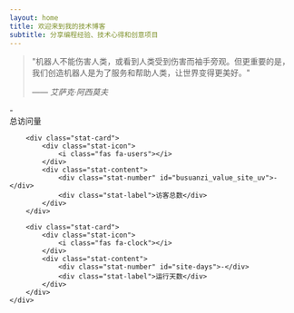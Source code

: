 ```yaml
---
layout: home
title: 欢迎来到我的技术博客
subtitle: 分享编程经验、技术心得和创意项目
---
```


<div class="hero-quote">
    <div class="quote-container">
        <blockquote>
            <p>"机器人不能伤害人类，或看到人类受到伤害而袖手旁观。但更重要的是，我们创造机器人是为了服务和帮助人类，让世界变得更美好。"</p>
            <cite>—— 艾萨克·阿西莫夫</cite>
        </blockquote>
    </div>
</div>

<div class="visitor-stats">
    <div class="stats-container">
        <div class="stat-card">
            <div class="stat-icon">
                <i class="fas fa-eye"></i>
            </div>
            <div class="stat-content">
                <div class="stat-number" id="busuanzi_value_page_pv">-</div>
                <div class="stat-label">总访问量</div>
            </div>
        </div>
        
        <div class="stat-card">
            <div class="stat-icon">
                <i class="fas fa-users"></i>
            </div>
            <div class="stat-content">
                <div class="stat-number" id="busuanzi_value_site_uv">-</div>
                <div class="stat-label">访客总数</div>
            </div>
        </div>
        
        <div class="stat-card">
            <div class="stat-icon">
                <i class="fas fa-clock"></i>
            </div>
            <div class="stat-content">
                <div class="stat-number" id="site-days">-</div>
                <div class="stat-label">运行天数</div>
            </div>
        </div>
    </div>
</div>